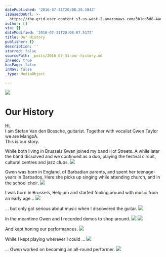 ```yaml
---
datePublished: '2016-07-31T20:08:26.104Z'
isBasedOnUrl: >-
  https://the-grid-user-content.s3-us-west-2.amazonaws.com/3b1cd5d8-4ad0-4ecd-9176-006e8175888d.jpg
author: []
via: {}
dateModified: '2016-07-31T20:08:07.517Z'
title: Our History
publisher: {}
description: ''
starred: false
sourcePath: _posts/2016-07-31-our-history.md
inFeed: true
hasPage: false
inNav: false
_type: MediaObject

---
```

![](https://the-grid-user-content.s3-us-west-2.amazonaws.com/3b1cd5d8-4ad0-4ecd-9176-006e8175888d.jpg)

# Our History

Hi,   
I am Stefan Van den Bossche, guitarist. Together with vocalist Gwen Taylor we are MangoA.   
This is our story.

While both living in Brussels Gwen joined my band Hot Streets. A while later the band dissolved and we continued as a duo, playing the festival circuit, cultural centres and jazz clubs.
![](https://the-grid-user-content.s3-us-west-2.amazonaws.com/3d65206c-5a50-4a98-96ec-61dc2e591c0f.jpg)

Gwen was born in England, of Barbadian parents, and spent her teenage-years in Barbados. Here she picks up singing while attending church, and in the school choir.
![](https://the-grid-user-content.s3-us-west-2.amazonaws.com/2fcdbc9f-65e4-4035-a3a8-ee0856814603.jpg)

I was born in Brussels, Belgium and started fooling around with music from an early age...
![](https://the-grid-user-content.s3-us-west-2.amazonaws.com/09a84340-787f-4de7-bc73-e8568028b573.jpg)

... but only got serious about music when I discovered the guitar.
![](https://imgflo.herokuapp.com/graph/vahj1ThiexotieMo/9ea21d561437eb08df3c23aa603e1a5f/croprotate.jpg?cropheight=1484&cropwidth=998&degrees=0&input=https%3A%2F%2Fs3-us-west-2.amazonaws.com%2Fthe-grid-img%2Fp%2Fd0854e1ce92d50b5bb985eff9f09a0fb67a4e986.jpg&x=0&y=0)

In the meantime Gwen and I recorded demos to shop around.
![](https://the-grid-user-content.s3-us-west-2.amazonaws.com/73930211-e1d8-428f-a969-b592ac204f5e.jpg)
![](https://imgflo.herokuapp.com/graph/vahj1ThiexotieMo/9eb8aec525442f798cf0a3c5d370afc3/croprotate.jpg?cropheight=1027&cropwidth=1476&degrees=0&input=https%3A%2F%2Fthe-grid-user-content.s3-us-west-2.amazonaws.com%2F3424f4ce-ed75-4f81-8743-8b4e9f2c0bf4.jpg&x=0&y=0)

And kept honing our performances.
![](https://the-grid-user-content.s3-us-west-2.amazonaws.com/ba5b8d10-ded4-47be-9919-a363737fd339.jpg)

While I kept playing wherever I could ...
![](https://the-grid-user-content.s3-us-west-2.amazonaws.com/5309db60-4709-4d30-8585-3521d2a6c20e.jpg)

... Gwen worked on becoming an all-round performer.
![](https://the-grid-user-content.s3-us-west-2.amazonaws.com/56f42337-8a47-4bad-80e9-f794d08ca665.jpg)